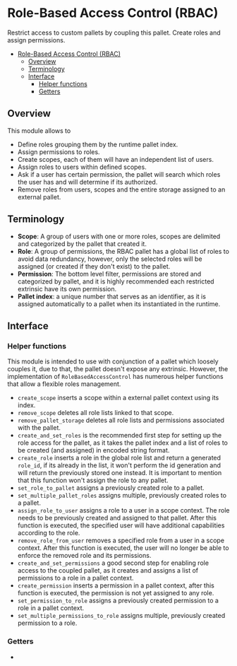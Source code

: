 # Role-Based Access Control (RBAC)
Restrict access to custom pallets by coupling this pallet. Create roles and assign permissions.

- [Role-Based Access Control (RBAC)](#role-based-access-control-rbac)
  - [Overview](#overview)
  - [Terminology](#terminology)
  - [Interface](#interface)
    - [Helper functions](#helper-functions)
    - [Getters](#getters)

## Overview
This module allows to
- Define roles grouping them by the runtime pallet index.
- Assign permissions to roles.
- Create scopes, each of them will have an independent list of users.
- Assign roles to users within defined scopes.
- Ask if a user has certain permission, the pallet will search which roles the user has and will determine if its authorized.
- Remove roles from users, scopes and the entire storage assigned to an external pallet.


## Terminology
- **Scope**: A group of users with one or more roles, scopes are delimited and categorized by the pallet that created it.
- **Role**: A group of permissions, the RBAC pallet has a global list of roles to avoid data redundancy, however, only the selected roles will be assigned (or created if they don't exist) to the pallet.  
- **Permission**: The bottom level filter, permissions are stored and categorized by pallet, and it is highly recommended each restricted extrinsic have its own permission.
- **Pallet index**: a unique number that serves as an identifier, as it is assigned automatically to a pallet when its instantiated in the runtime.

## Interface

### Helper functions
This module is intended to use with conjunction of a pallet which loosely couples it, due to that, the pallet doesn't expose any extrinsic. However, the implementation of `RoleBasedAccessControl` has numerous helper functions that allow a flexible roles management.

- `create_scope` inserts a scope within a external pallet context using its index.
- `remove_scope` deletes all role lists linked to that scope.   
- `remove_pallet_storage` deletes all role lists and permissions associated with the pallet.
- `create_and_set_roles` is the recommended first step for setting up the role access for the pallet, as it takes the pallet index and a list of roles to be created (and assigned) in encoded string format.
- `create_role` inserts a role in the global role list and return a generated `role_id`, if its already in the list, it won't perform the id generation and will return the previously stored one instead. It is important to mention that this function won't assign the role to any pallet.
- `set_role_to_pallet` assigns a previously created role to a pallet.
- `set_multiple_pallet_roles` assigns multiple, previously created roles to a pallet.
- `assign_role_to_user` assigns a role to a user in a scope context. The role needs to be previously created and assigned to that pallet. After this function is executed, the specified user will have additional capabilities according to the role. 
- `remove_role_from_user` removes a specified role from a user in a scope context. After this function is executed, the user will no longer be able to enforce the removed role and its permissions.
- `create_and_set_permissions` a good second step for enabling role access to the coupled pallet, as it creates and assigns a list of permissions to a role in a pallet context.
- `create_permission` inserts a permission in a pallet context, after this function is executed, the permission is not yet assigned to any role. 
- `set_permission_to_role` assigns a previously created permission to a role in a pallet context.
- `set_multiple_permissions_to_role` assigns multiple, previously created permission to a role.

### Getters
- 